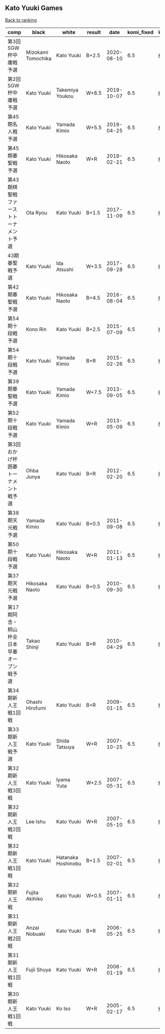 ## Kato Yuuki Games

[Back to ranking](../../index.md)




| **comp** | **black** | **white** | **result** | **date** | **komi_fixed** | **kifu** | 
| --- | --- | --- | --- | --- | --- | --- |
| 第3回SGW杯中庸戦予選 | Mizokami Tomochika | Kato Yuuki | B+2.5 | 2020-08-10 | 6.5 | [Kifu](https://kifudepot.net/kifucontents.php?id=jT6qHKsZe%2F%2FyqtLKIJZtaA%3D%3D) | 
| 第2回SGW杯中庸戦予選 | Kato Yuuki | Takemiya Youkou | W+8.5 | 2019-10-07 | 6.5 | [Kifu](https://kifudepot.net/kifucontents.php?id=uH1RZLOi5Tusk6U8acm5JQ%3D%3D) | 
| 第45期名人戦予選 | Kato Yuuki | Yamada Kimio | W+5.5 | 2019-04-25 | 6.5 | [Kifu](https://kifudepot.net/kifucontents.php?id=KjMs2rjMqV1Z0R65JcBBBQ%3D%3D) | 
| 第45期碁聖戦予選 | Kato Yuuki | Hikosaka Naoto | W+R | 2019-02-21 | 6.5 | [Kifu](https://kifudepot.net/kifucontents.php?id=48qbLiLTyT5%2FW6WZELxvXQ%3D%3D) | 
| 第43期棋聖戦ファーストトーナメント予選 | Ota Ryou | Kato Yuuki | B+1.5 | 2017-11-09 | 6.5 | [Kifu](https://kifudepot.net/kifucontents.php?id=ftA8VqLCoeQtdj8i2JUW2g%3D%3D) | 
| 43期碁聖戦予選 | Kato Yuuki | Ida Atsushi | W+3.5 | 2017-09-28 | 6.5 | [Kifu](https://kifudepot.net/kifucontents.php?id=uRXKA0S0Y2KxBD1SLNzhqQ%3D%3D) | 
| 第42期碁聖戦予選 | Kato Yuuki | Hikosaka Naoto | B+4.5 | 2016-08-04 | 6.5 | [Kifu](https://kifudepot.net/kifucontents.php?id=5Ipr%2FSky%2FzMuFyKFhknQ%2Fg%3D%3D) | 
| 第54期十段戦予選 | Kono Rin | Kato Yuuki | B+2.5 | 2015-07-09 | 6.5 | [Kifu](https://kifudepot.net/kifucontents.php?id=Z2BTbGfiMZXD3RdaotP2lQ%3D%3D) | 
| 第54期十段戦予選 | Kato Yuuki | Yamada Kimio | B+R | 2015-02-26 | 6.5 | [Kifu](https://kifudepot.net/kifucontents.php?id=dayqajWmFd4lt3rUNFmW%2FQ%3D%3D) | 
| 第39期碁聖戦予選 | Kato Yuuki | Yamada Kimio | W+7.5 | 2013-09-05 | 6.5 | [Kifu](https://kifudepot.net/kifucontents.php?id=rHNdvS6dW9SvmoxHECjH8w%3D%3D) | 
| 第52期十段戦予選 | Kato Yuuki | Yamada Kimio | W+R | 2013-05-09 | 6.5 | [Kifu](https://kifudepot.net/kifucontents.php?id=La%2BGR%2F1gRe7C2v0TbPMxiA%3D%3D) | 
| 第3回おかげ杯囲碁トーナメント戦予選 | Ohba Junya | Kato Yuuki | B+R | 2012-02-20 | 6.5 | [Kifu](https://kifudepot.net/kifucontents.php?id=xOAL%2F3NaBKiHg7ghi%2F2jSA%3D%3D) | 
| 第38期天元戦予選 | Yamada Kimio | Kato Yuuki | B+0.5 | 2011-09-08 | 6.5 | [Kifu](https://kifudepot.net/kifucontents.php?id=vIBTk%2FP4hUsbf3DniozCXg%3D%3D) | 
| 第50期十段戦予選 | Kato Yuuki | Hikosaka Naoto | W+R | 2011-01-13 | 6.5 | [Kifu](https://kifudepot.net/kifucontents.php?id=te2yp1CvhILRdf9INu%2FyQQ%3D%3D) | 
| 第37期天元戦予選 | Hikosaka Naoto | Kato Yuuki | B+0.5 | 2010-09-30 | 6.5 | [Kifu](https://kifudepot.net/kifucontents.php?id=zetZ0mtY%2FXOowIfqTGMrVw%3D%3D) | 
| 第17期阿含・桐山杯全日本早碁オープン戦予選 | Takao Shinji | Kato Yuuki | B+R | 2010-04-29 | 6.5 | [Kifu](https://kifudepot.net/kifucontents.php?id=aGvsOS6BoVJcC%2BNplhMkkQ%3D%3D) | 
| 第34期新人王戦1回戦 | Ohashi Hirofumi | Kato Yuuki | B+R | 2009-01-15 | 6.5 | [Kifu](https://kifudepot.net/kifucontents.php?id=wm0IEQfugFwIIu2PDps0aA%3D%3D) | 
| 第33期新人王戦予選 | Kato Yuuki | Shida Tatsuya | W+R | 2007-10-25 | 6.5 | [Kifu](https://kifudepot.net/kifucontents.php?id=OPRxtwuEWYHzg2fKCx%2F9DQ%3D%3D) | 
| 第32期新人王戦3回戦 | Kato Yuuki | Iyama Yuta | W+2.5 | 2007-05-31 | 6.5 | [Kifu](https://kifudepot.net/kifucontents.php?id=DvOdm1CYLkYXWbXEQCNzQQ%3D%3D) | 
| 第32期新人王戦2回戦 | Lee Ishu | Kato Yuuki | W+R | 2007-05-10 | 6.5 | [Kifu](https://kifudepot.net/kifucontents.php?id=i3YYA5xq32Ilopm11b%2BwAQ%3D%3D) | 
| 第32期新人王戦1回戦 | Kato Yuuki | Hatanaka Hoshinobu | B+1.5 | 2007-02-01 | 6.5 | [Kifu](https://kifudepot.net/kifucontents.php?id=B74Ciq41OAmUeVwpDS%2BghA%3D%3D) | 
| 第32期新人王戦 | Fujita Akihiko | Kato Yuuki | W+0.5 | 2007-01-11 | 6.5 | [Kifu](https://kifudepot.net/kifucontents.php?id=R2hihCORFj%2BrCXcldJ%2BWwA%3D%3D) | 
| 第31期新人王戦2回戦 | Anzai Nobuaki | Kato Yuuki | B+R | 2006-05-25 | 6.5 | [Kifu](https://kifudepot.net/kifucontents.php?id=X6opTbNuRjL6jhhG%2BrETjw%3D%3D) | 
| 第31期新人王戦1回戦 | Fujii Shuya | Kato Yuuki | W+R | 2006-01-19 | 6.5 | [Kifu](https://kifudepot.net/kifucontents.php?id=1WHfTTZoLshlf9N0xqyNOQ%3D%3D) | 
| 第30期新人王戦1回戦 | Kato Yuuki | Ko Iso | W+R | 2005-02-17 | 6.5 | [Kifu](https://kifudepot.net/kifucontents.php?id=1mdW09cpQ4c0%2BhSkhsWsMg%3D%3D) |




